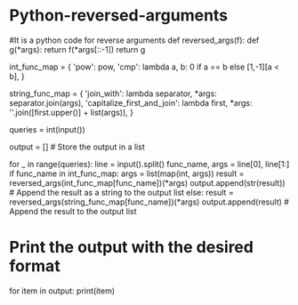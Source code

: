 # Python-reversed-arguments
#It is a python code for reverse arguments
def reversed_args(f):
    def g(*args):
        return f(*args[::-1])
    return g

int_func_map = {
    'pow': pow,
    'cmp': lambda a, b: 0 if a == b else [1,-1][a < b],
}

string_func_map = {
    'join_with': lambda separator, *args: separator.join(args),
    'capitalize_first_and_join': lambda first, *args: ''.join([first.upper()] + list(args)),
}

queries = int(input())

output = []  # Store the output in a list

for _ in range(queries):
    line = input().split()
    func_name, args = line[0], line[1:]
    if func_name in int_func_map:
        args = list(map(int, args))
        result = reversed_args(int_func_map[func_name])(*args)
        output.append(str(result))  # Append the result as a string to the output list
    else:
        result = reversed_args(string_func_map[func_name])(*args)
        output.append(result)  # Append the result to the output list

# Print the output with the desired format
for item in output:
    print(item)

